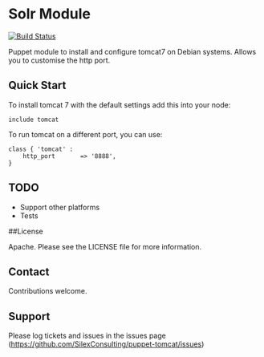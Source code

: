 # Solr Module

[![Build Status](https://travis-ci.org/vamsee/puppet-solr.png)](https://travis-ci.org/vamsee/puppet-solr)

Puppet module to install and configure tomcat7 on Debian systems.  Allows you to customise the http port.

## Quick Start

To install tomcat 7 with the default settings add this into your node:

    include tomcat

To run tomcat on a different port, you can use:

    class { 'tomcat' :
        http_port       => '8888',
    }

## TODO

 * Support other platforms
 * Tests

##License

Apache. Please see the LICENSE file for more information.

## Contact

Contributions welcome.

## Support

Please log tickets and issues in the issues page (https://github.com/SilexConsulting/puppet-tomcat/issues)
